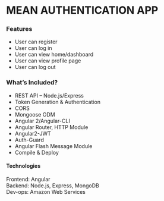 # MEAN AUTHENTICATION APP

### Features
- User can register
-	User can log in
-	User can view home/dashboard
-	User can view profile page
-	User can log out


### What’s Included?
- REST API – Node.js/Express
-	Token Generation & Authentication
-	CORS
-	Mongoose ODM
-	Angular 2/Angular-CLI
-	Angular Router, HTTP Module
-	Angular2-JWT
-	Auth-Guard
-	Angular Flash Message Module
-	Compile & Deploy

#### Technologies
Frontend: Angular  
Backend:  Node.js, Express, MongoDB  
Dev-ops: Amazon Web Services
